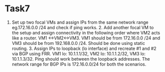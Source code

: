 # Task7
1. Set up two focal VMs and assign IPs from the same network range eg.172.16.0.0 /24 and check if ping works. 2. Add another focal VM to the setup and assign connectivity in the following order where VM2 acts like a router. VM1 &lt;->VM2&lt;->VM3. VM1 should be from 172.16.0.0 /24 and VM3 should be from 192.168.0.0 /24. Should be done using static routing.  3. Assign IPs to loopback (lo interface) and recreate #1 and #2 via BGP using FRR. VM1 lo: 10.1.1.1/32, VM2 lo: 10.1.1.2/32, VM3 lo: 10.1.1.3/32. Ping should work between the loopback addresses. The network range for BGP IPs is 172.16.0.0/24 for both the scenarios. 
